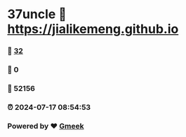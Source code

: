 # 37uncle :link: https://jialikemeng.github.io 
### :page_facing_up: [32](https://jialikemeng.github.io/tag.html) 
### :speech_balloon: 0 
### :hibiscus: 52156 
### :alarm_clock: 2024-07-17 08:54:53 
### Powered by :heart: [Gmeek](https://github.com/Meekdai/Gmeek)
